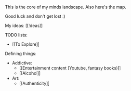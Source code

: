 This is the core of my minds landscape. Also here's the map. 

Good luck and don't get lost :)

My ideas: [[!deas]]

TODO lists:
- [[To Explore]]

Defining things:
- Addictive:
	- [[Entertainment content (Youtube, fantasy books)]]
	- [[Alcohol]]
- Art:
	- [[Authenticity]]
